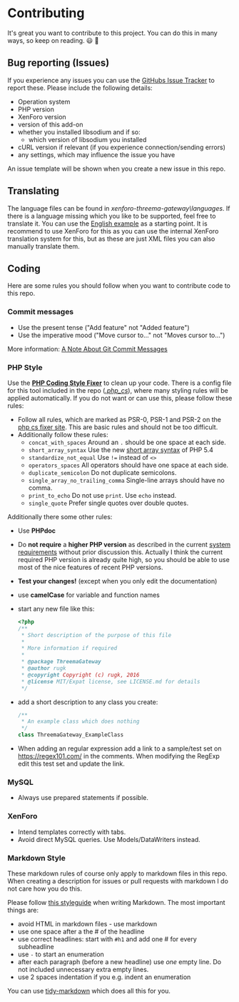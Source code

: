 # Contributing
It's great you want to contribute to this project. You can do this in many ways, so keep on reading. :smiley: :tada:

## Bug reporting (Issues)
If you experience any issues you can use the [GitHubs Issue Tracker](issues) to report these. Please  include the following details:
- Operation system
- PHP version
- XenForo version
- version of this add-on
- whether you installed libsodium and if so:
  - which version of libsodium you installed
- cURL version if relevant (if you experience connection/sending errors)
- any settings, which may influence the issue you have

An issue template will be shown when you create a new issue in this repo.

## Translating
The language files can be found in _xenforo-threema-gateway\languages_. If there is a language missing which you like to be supported, feel free to translate it. You can use the [English example](languages/en-US.xml) as a starting point. It is recommend to use XenForo for this as you can use the internal XenForo translation system for this, but as these are just XML files you can also manually translate them.

## Coding
Here are some rules you should follow when you want to contribute code to this repo.

### Commit messages
- Use the present tense ("Add feature" not "Added feature")
- Use the imperative mood ("Move cursor to..." not "Moves cursor to...")

More information: [A Note About Git Commit Messages](http://tbaggery.com/2008/04/19/a-note-about-git-commit-messages.html)

### PHP Style
Use the **[PHP Coding Style Fixer](http://cs.sensiolabs.org/)** to clean up your code. There is a config file for this tool included in the repo (_[.php_cs](.php_cs)_), where many styling rules will be applied automatically. If you do not want or can use this, please follow these rules:
- Follow all rules, which are marked as PSR-0, PSR-1 and PSR-2 on the [php cs fixer site](http://cs.sensiolabs.org/). This are basic rules and should not be too difficult.
- Additionally follow these rules:
  - `concat_with_spaces` Around an `.` should be one space at each side.
  - `short_array_syntax` Use the new [short array syntax](https://secure.php.net/manual/language.types.array.php) of PHP 5.4
  - `standardize_not_equal` Use `!=` instead of `<>`
  - `operators_spaces` All operators should have one space at each side.
  - `duplicate_semicolon` Do not duplicate semicolons.
  - `single_array_no_trailing_comma` Single-line arrays should have no comma.
  - `print_to_echo` Do not use `print`. Use `echo` instead.
  - `single_quote` Prefer single quotes over double quotes.

Additionally there some other rules:
- Use **PHPdoc**
- Do **not require** a **higher PHP version** as described in the current [system requirements](./README.md#Requirements) without prior discussion this. Actually I think the current required PHP version is already quite high, so you should be able to use most of the nice features of recent PHP versions.
- **Test your changes!** (except when you only edit the documentation)
- use **camelCase** for variable and function names
- start any new file like this:

  ```php
  <?php
  /**
   * Short description of the purpose of this file
   *
   * More information if required
   *
   * @package ThreemaGateway
   * @author rugk
   * @copyright Copyright (c) rugk, 2016
   * @license MIT/Expat license, see LICENSE.md for details
   */
  ```

- add a short description to any class you create:

  ```php
  /**
   * An example class which does nothing
   */
  class ThreemaGateway_ExampleClass
  ```
- When adding an regular expression add a link to a sample/test set on https://regex101.com/ in the comments. When modifying the RegExp edit this test set and update the link.

### MySQL
* Always use prepared statements if possible.

### XenForo
* Intend templates correctly with tabs.
* Avoid direct MySQL queries. Use Models/DataWriters instead.

### Markdown Style
These markdown rules of course only apply to markdown files in this repo. When creating a description for issues or pull requests with markdown I do not care how you do this.

Please follow [this styleguide](https://github.com/slang800/markdown-styleguide) when writing Markdown. The most important things are:
- avoid HTML in markdown files - use markdown
- use one space after a the # of the headline
- use correct headlines: start with `#h1` and add one # for every subheadline
- use `-` to start an enumeration
- after each paragraph (before a new headline) use _one_ empty line. Do not included unnecessary extra empty lines.
- use 2 spaces indentation if you e.g. indent an enumeration

You can use [tidy-markdown](https://github.com/slang800/tidy-markdown) which does all this for you.
